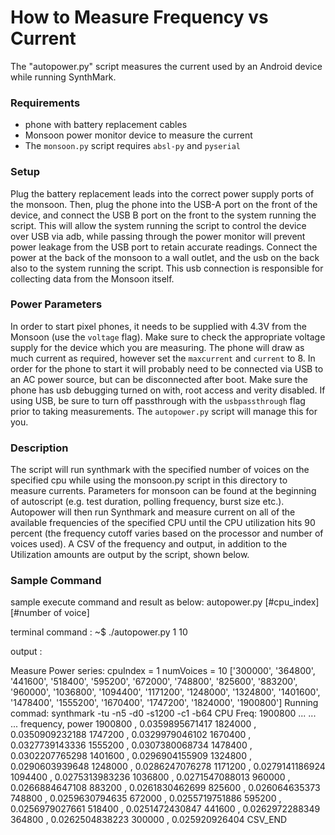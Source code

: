 # How to Measure Frequency vs Current

The "autopower.py" script measures the current used by an Android device
while running SynthMark.

### Requirements
* phone with battery replacement cables
* Monsoon power monitor device to measure the current
* The `monsoon.py` script requires `absl-py` and `pyserial`

### Setup
Plug the battery replacement leads into the correct power supply ports of the
monsoon. Then, plug the phone into the USB-A port on the front of the device,
and connect the USB B port on the front to the system running the script. This
will allow the system running the script to control the device over USB via adb,
while passing through the power monitor will prevent power leakage from the USB
port to retain accurate readings. Connect the power at the back of the monsoon
to a wall outlet, and the usb on the back also to the system running the script.
This usb connection is responsible for collecting data from the Monsoon itself.

### Power Parameters
In order to start pixel phones, it needs to be supplied with 4.3V from the Monsoon
(use the `voltage` flag). Make sure to check the appropriate voltage supply for the
device which you are measuring. The phone will draw as much current as required, however
set the `maxcurrent` and `current` to 8. In order for the phone to start it will
probably need to be connected via USB to an AC power source, but can be disconnected
after boot. Make sure the phone has usb debugging turned on with, root access and
verity disabled. If using USB, be sure to turn off passthrough with the `usbpassthrough`
flag prior to taking measurements. The `autopower.py` script will manage this
for you.

### Description
The script will run synthmark with the specified number of voices on the
specified cpu while using the monsoon.py script in this directory to measure
currents. Parameters for monsoon can be found at the beginning of autoscript
(e.g. test duration, polling frequency, burst size etc.). Autopower will then
run Synthmark and measure current on all of the available frequencies of the
specified CPU until the CPU utilization hits 90 percent (the frequency cutoff
varies based on the processor and number of voices used). A CSV of the frequency
and output, in addition to the Utilization amounts are output by the script,
shown below.

### Sample Command

sample execute command and result as below:
       autopower.py [#cpu_index][#number of voice]

terminal command :
~$ ./autopower.py 1 10


output :

Measure Power series:
cpuIndex =  1
numVoices =  10
['300000', '364800', '441600', '518400', '595200', '672000', '748800', '825600', '883200', '960000', '1036800', '1094400', '1171200', '1248000', '1324800', '1401600', '1478400', '1555200', '1670400', '1747200', '1824000', '1900800']
Running commad:
synthmark -tu -n5 -d0 -s1200 -c1 -b64
CPU Freq: 1900800
...
...
...
frequency, power
1900800 ,  0.0359895671417
1824000 ,  0.0350909232188
1747200 ,  0.0329979046102
1670400 ,  0.0327739143336
1555200 ,  0.0307380068734
1478400 ,  0.0302207765298
1401600 ,  0.0296904155909
1324800 ,  0.0290603939648
1248000 ,  0.0286247076278
1171200 ,  0.0279141186924
1094400 ,  0.0275313983236
1036800 ,  0.0271547088013
960000 ,  0.0266884647108
883200 ,  0.0261830462699
825600 ,  0.026064635373
748800 ,  0.0259630794635
672000 ,  0.0255719751886
595200 ,  0.0256979027661
518400 ,  0.0251472430847
441600 ,  0.0262972288349
364800 ,  0.0262504838223
300000 ,  0.025920926404
CSV_END

